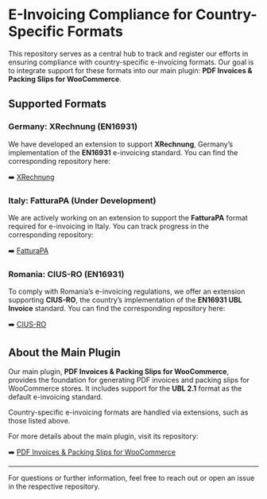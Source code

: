 # E-Invoicing Compliance for Country-Specific Formats

This repository serves as a central hub to track and register our efforts in ensuring compliance with country-specific e-invoicing formats. Our goal is to integrate support for these formats into our main plugin: **PDF Invoices & Packing Slips for WooCommerce**.

## Supported Formats

### Germany: XRechnung (EN16931)

We have developed an extension to support **XRechnung**, Germany’s implementation of the **EN16931** e-invoicing standard. You can find the corresponding repository here:

➡️ [XRechnung](https://github.com/wpovernight/wpo-ips-xrechnung)

### Italy: FatturaPA (Under Development)

We are actively working on an extension to support the **FatturaPA** format required for e-invoicing in Italy. You can track progress in the corresponding repository:

➡️ [FatturaPA](https://github.com/wpovernight/wpo-ips-fatturapa)

### Romania: CIUS-RO (EN16931)

To comply with Romania’s e-invoicing regulations, we offer an extension supporting **CIUS-RO**, the country’s implementation of the **EN16931 UBL Invoice** standard. You can find the corresponding repository here:

➡️ [CIUS-RO](https://github.com/wpovernight/wpo-ips-cius-ro)

## About the Main Plugin

Our main plugin, **PDF Invoices & Packing Slips for WooCommerce**, provides the foundation for generating PDF invoices and packing slips for WooCommerce stores. It includes support for the **UBL 2.1** format as the default e-invoicing standard. 

Country-specific e-invoicing formats are handled via extensions, such as those listed above.

For more details about the main plugin, visit its repository:

➡️ [PDF Invoices & Packing Slips for WooCommerce](https://github.com/wpovernight/woocommerce-pdf-invoices-packing-slips)

---

For questions or further information, feel free to reach out or open an issue in the respective repository.
